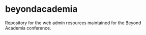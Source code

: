 beyondacademia
==============

Repository for the web admin resources maintained for the Beyond Academia conference.
